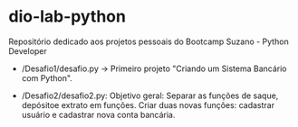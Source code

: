 # dio-lab-python
Repositório dedicado aos projetos pessoais do Bootcamp Suzano - Python Developer

* /Desafio1/desafio.py -> Primeiro projeto "Criando um Sistema Bancário com Python".

* /Desafio2/desafio2.py: Objetivo geral: Separar as funções de saque, depósitoe extrato em funções. Criar duas novas funções: cadastrar usuário e cadastrar nova conta bancária.